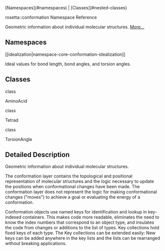 <!-- --- title: Namespacerosetta 1 1Conformation -->[Namespaces](#namespaces) | [Classes](#nested-classes)

rosetta::conformation Namespace Reference

Geometric information about individual molecular structures. [More...](#details)

Namespaces
----------

[[idealization|namespace-core-conformation-idealization]]

Ideal values for bond length, bond angles, and torsion angles.

Classes
-------

class

AminoAcid

class

Tetrad

class

TorsionAngle

Detailed Description
--------------------

Geometric information about individual molecular structures.

The conformation layer contains the topological and positional representation of molecular structures and the logic necessary to update the positions when conformational changes have been made. The conformation layer does not represent the logic for making conformational changes ("moves") to achieve a goal or evaluating the energy of a conformation.

Conformation objects use named keys for identification and lookup in key-indexed containers. This makes code more readable, eliminates the need to know the index numbers that correspond to an object type, and insulates the code from changes or additions to the list of types. Key collections hold fixed keys of each type. The Key collections can be extended easily: New keys can be added anywhere in the key lists and the lists can be rearranged without breaking applications.
